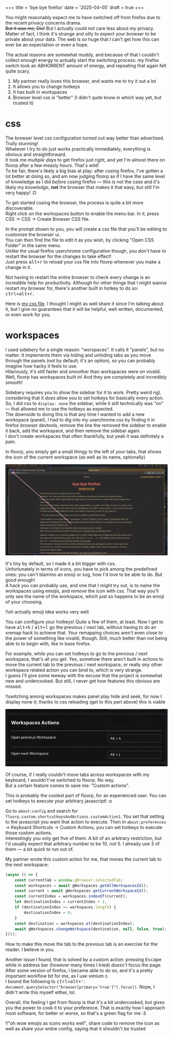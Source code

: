+++
title = 'bye bye firefox'
date = '2025-04-05'
draft = true
+++

You might reasonably expect me to have switched off from firefox due to the recent privacy concerns drama. \
~~But it was me, Dio!~~ But I actually could not care less about my privacy. Matter of fact, I think it's strange and silly to expect your browser to be private about your data. The web is so huge that I can't get how this can ever be an expectation or even a hope.

The actual reasons are somewhat muddy, and because of that I couldn't collect enough energy to actually start the switching process: my firefox switch took an ABHORRENT amount of energy, and repeating that again felt quite scary.

1. My partner really loves this browser, and wants me to try it out a lot
2. It allows you to change hotkeys
3. It has built in workspaces
4. Browser level css is "better" (I didn't quite know in which way yet, but trusted it)

# css

The browser level css configuration turned out way better than advertised. Trully stunning! \
Whatever I try to do just works practically immediately, everything is obvious and straightforward. \
It took me *multiple days* to get firefox just right, and yet I'm almost there on floorp after a few measly hours. That's wild! \
To be fair, there's likely a big bias at play: after cssing firefox, I've gotten a lot better at doing so, and am now judging floorp as if I have the same level of knowledge as I did *before* cssing firefox — this is not the case and it's likely my *knowledge*, **not** the browser that makes it that easy, but still I'm very happy! :D

To get started cssing the browser, the process is quite a bit more discoverable. \
Right click on the workspaces button to enable the menu bar. In it, press CSS -> CSS -> Create Browser CSS file.

In the prompt shown to you, you will create a css file that you'll be editing to customize the browser ui. \
You can then find the file to edit it as you wish, by clicking "Open CSS Folder" in the same menu. \
Unlike the usual firefox userchrome configuration though, you *don't* have to restart the browser for the changes to take effect! \
Just press <kbd>alt+r</kbd> to reload your css file into floorp whenever you make a change in it.

Not having to restart the entire browser to check every change is an *incredible* help for productivity. Although for other things that I might wanna restart my browser for, there's another built in hotkey to do so: <kbd>ctrl+alt+r</kbd>.

Here is [my css file](https://github.com/Axlefublr/dotfiles/blob/main/floorp/CSS/floorp.css). I thought I might as well share it since I'm talking about it, but I give no guarantees that it will be helpful, well written, documented, or even work for you.

# workspaces

I used sidebery for a single reason: "worspaces". It calls it "panels", but no matter. It implements them via hiding and unhiding tabs as you move through the panels (not by default; it's an option), so you can probably imagine how hacky it feels to use. \
Hilariously, it's still faster and smoother than workspaces were on vivaldi. \
Well, floorp has workspaces built in! And they are completely and incredibly smooth!

Sidebery requires you to show the sidebar for it to work. Pretty weird ngl, considering that it *does* allow you to set hotkeys for basically every action. So, I did css to `display: none` the sidebar, while it still technically was "on" — that allowed me to use the hotkeys as expected. \
The downside to doing this is that any time I wanted to add a new workspace (panel), I had to dig into my userchrome.css by finding it in firefox browser devtools, remove the line the removed the sidebar to enable it back, add the workspace, and then remove the sidebar again. \
I don't create workspaces that often thankfully, but yeah it was definitely a pain.

In floorp, you simply get a small thingy to the left of your tabs, that shows the icon of the current workspace (as well as its name, optionally)

![](./workspaces.webp)

It's tiny by default, so I made it a bit bigger with css. \
Unfortunately in terms of icons, you have to pick among the predefined ones: you can't blammo an emoji or svg, how I'd love to be able to do. But good enough! \
A hack you can probably use, and one that I might try out, is to *name* the workspaces using emojis, and *remove* the icon with css. That way you'll only see the name of the workspace, which just so happens to be an emoji of your choosing.

‼️oh actually emoji idea works very well

You can configure your hotkeys! Quite a few of them, at least. Now I get to have <kbd>alt+h</kbd> / <kbd>alt+l</kbd> go the previous / next tab, without having to do an xremap hack to achieve that. Your remapping choices aren't even close to the power of something like vivaldi, though. Still, much better than not being able to to begin with, like in base firefox.

For example, while you can set hotkeys to go to the previous / next workspace, that's all you get. Yes, somehow there aren't built in actions to move the current tab to the previous / next workspace, or really *any* other workspace related action you can bind to, which is very strange. \
I guess I'll give some leeway with the excuse that the project is somewhat new and undercooked. But still, I never get how features this obvious are missed.

‼️switching among workspaces makes panel play hide and seek, for now I display none it; thanks to css reloading (get to this part above) this is viable

![](./actions.webp)

Of course, if I really couldn't move tabs across workspaces with my keyboard, I wouldn't've switched to floorp. No way. \
But a certain feature comes to save me: "Custom actions".

This is probably the coolest part of floorp, for an experienced user. You can set hotkeys to execute your arbitrary javascript! :o

Go to `about:config` and search for `floorp.custom.shortcutkeysAndActions.customAction1`. You set that setting to the javascript you want that action to execute. Then in `about:preferences` -> Keyboard Shortcuts -> Custom Actions, you can set hotkeys to execute those custom actions. \
Interestingly you only get five of them. A bit of an arbitrary restriction, but I'd usually expect that arbitrary number to be 10, not 5. I already use 3 of them — a bit quick to run out of.

My partner wrote this custom action for me, that moves the current tab to the next workspace:

```js
(async () => {
    const currentTab = window.gBrowser.selectedTab;
    const workspaces = await gWorkspaces.getAllWorkspacesId();
    const current = await gWorkspaces.getCurrentWorkspaceId();
    const currentIndex = workspaces.indexOf(current);
    let destinationIndex = currentIndex + 1;
    if (destinationIndex >= workspaces.length) {
        destinationIndex = 0;
    }
    const destination = workspaces.at(destinationIndex);
    await gWorkspaces.changeWorkspace(destination, null, false, true);
})();
```

How to make this move the tab to the *previous* tab is an exercise for the reader. I believe in you.

Another issue I found, that is solved by a custom action: pressing <kbd>Escape</kbd> while in address bar (however many times I tried) *doesn't* focus the page. \
After some version of firefox, I became able to do so, and it's a pretty important workflow bit for me, as I use vimium c. \
I bound the following to <kbd>ctrl+alt+'</kbd>: `document.querySelector("browser[primary='true']").focus()`. Nope, I didn't write this myself either, lol.

Overall, the feeling I get from floorp is that it's a bit undercooked, but gives you the power to cook it to your preference. That is exactly how I approach most software, for better or worse, so that's a green flag for me :3

‼️"oh wow emojis as icons works well", share code to remove the icon as well as share your entire config, saying that it shouldn't be trusted
